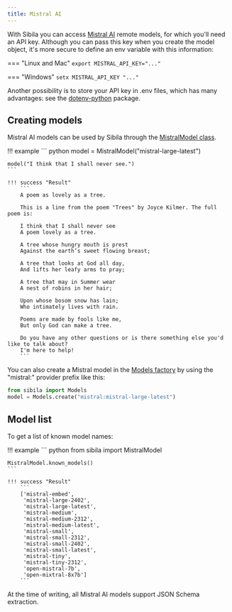 ```yaml
---
title: Mistral AI
---
```


With Sibila you can access [Mistral AI](https://mistral.com) remote models, for which you'll need an API key. Although you can pass this key when you create the model object, it's more secure to define an env variable with this information:

=== "Linux and Mac"
    ```
    export MISTRAL_API_KEY="..."
    ```

=== "Windows"
    ```
    setx MISTRAL_API_KEY "..."
    ```

Another possibility is to store your API key in .env files, which has many advantages: see the [dotenv-python](https://github.com/theskumar/python-dotenv) package.



## Creating models

Mistral AI models can be used by Sibila through the [MistralModel class](../api-reference/remote_model.md#sibila.MistralModel). 

!!! example
    ``` python
    model = MistralModel("mistral-large-latest")

    model("I think that I shall never see.")
    ```

    !!! success "Result"
        ```
        A poem as lovely as a tree.

        This is a line from the poem "Trees" by Joyce Kilmer. The full poem is:

        I think that I shall never see
        A poem lovely as a tree.

        A tree whose hungry mouth is prest
        Against the earth’s sweet flowing breast;

        A tree that looks at God all day,
        And lifts her leafy arms to pray;

        A tree that may in Summer wear
        A nest of robins in her hair;

        Upon whose bosom snow has lain;
        Who intimately lives with rain.

        Poems are made by fools like me,
        But only God can make a tree.

        Do you have any other questions or is there something else you'd like to talk about?
        I'm here to help!
        ```


You can also create a Mistral model in the [Models factory](models_factory.md) by using the "mistral:" provider prefix like this:

``` python
from sibila import Models
model = Models.create("mistral:mistral-large-latest")
```



## Model list

To get a list of known model names:

!!! example
    ``` python
    from sibila import MistralModel

    MistralModel.known_models()
    ```

    !!! success "Result"
        ```
        ['mistral-embed',
         'mistral-large-2402',
         'mistral-large-latest',
         'mistral-medium',
         'mistral-medium-2312',
         'mistral-medium-latest',
         'mistral-small',
         'mistral-small-2312',
         'mistral-small-2402',
         'mistral-small-latest',
         'mistral-tiny',
         'mistral-tiny-2312',
         'open-mistral-7b',
         'open-mixtral-8x7b']
        ```

At the time of writing, all Mistral AI models support JSON Schema extraction.
